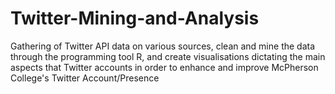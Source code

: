 # Twitter-Mining-and-Analysis
Gathering of Twitter API data on various sources, clean and mine the data through the programming tool R, and create visualisations dictating the main aspects that Twitter accounts in order to enhance and improve McPherson College's Twitter Account/Presence
